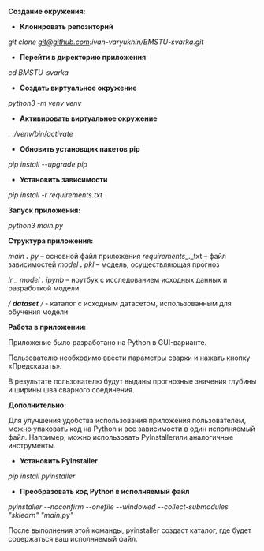 **Создание окружения:**

- **Клонировать репозиторий**

_git clone git@github.com:ivan-varyukhin/BMSTU-svarka.git_

- **Перейти в директорию приложения**

_cd BMSTU-svarka_

- **Создать виртуальное окружение**

_python3 -m venv venv_

- **Активировать виртуальное окружение**

_. ./venv/bin/activate_

- **Обновить установщик пакетов**  **pip**

_pip install --upgrade pip_

- **Установить зависимости**

_pip install -r requirements.txt_

**Запуск приложения:**

_python3 main.py_


**Структура приложения:**

_main __.__ py_ – основной файл приложения
_requirements__._txt – файл зависимостей
_model __.__ pkl_ – модель, осуществляющая прогноз

_lr __\___ model __.__ ipynb_ – ноутбук с исследованием исходных данных и разработкой модели

_/ __dataset__ /_ - каталог с исходным датасетом, использованным для обучения модели

**Работа в приложении:**

Приложение было разработано на Python в GUI-варианте.

Пользователю необходимо ввести параметры сварки и нажать кнопку «Предсказать».

В результате пользователю будут выданы прогнозные значения глубины и ширины шва сварного соединения.

**Дополнительно:**

Для улучшения удобства использования приложения пользователем, можно упаковать код на Python и все зависимости в один исполняемый файл. Например, можно использовать PyInstallerили аналогичные инструменты.

- **Установить PyInstaller**

_pip install pyinstaller_

- **Преобразовать код Python в исполняемый файл**

_pyinstaller --noconfirm --onefile --windowed --collect-submodules "sklearn" "main.py"_

После выполнения этой команды, pyinstaller создаст каталог, где будет содержаться ваш исполняемый файл.

